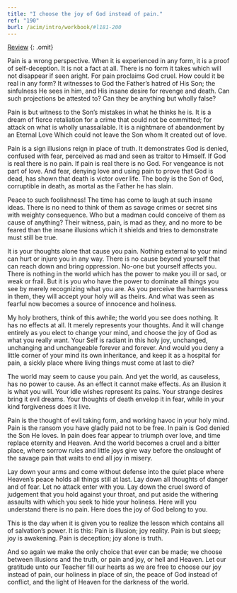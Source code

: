 ```yaml
---
title: "I choose the joy of God instead of pain."
ref: "190"
burl: /acim/intro/workbook/#l181-200
---
```


<a class="hide-review" href="/workbook/l210/#l190">Review</a>
{: .omit}

Pain is a wrong perspective. When it is experienced in any form, it is a
proof of self-deception. It is not a fact at all. There is no form it
takes which will not disappear if seen aright. For pain proclaims God
cruel. How could it be real in any form? It witnesses to God the
Father’s hatred of His Son; the sinfulness He sees in him, and His
insane desire for revenge and death. Can such projections be attested
to? Can they be anything but wholly false?

Pain is but witness to the Son’s mistakes in what he thinks he is. It is
a dream of fierce retaliation for a crime that could not be committed;
for attack on what is wholly unassailable. It is a nightmare of
abandonment by an Eternal Love Which could not leave the Son whom It
created out of love.

Pain is a sign illusions reign in place of truth. It demonstrates God is
denied, confused with fear, perceived as mad and seen as traitor to
Himself. If God is real there is no pain. If pain is real there is no
God. For vengeance is not part of love. And fear, denying love and using
pain to prove that God is dead, has shown that death is victor over
life. The body is the Son of God, corruptible in death, as mortal as the
Father he has slain.

Peace to such foolishness! The time has come to laugh at such insane
ideas. There is no need to think of them as savage crimes or secret sins
with weighty consequence. Who but a madman could conceive of them as
cause of anything? Their witness, pain, is mad as they, and no more to
be feared than the insane illusions which it shields and tries to
demonstrate must still be true.

It is your thoughts alone that cause you pain. Nothing external to your
mind can hurt or injure you in any way. There is no cause beyond
yourself that can reach down and bring oppression. No-one but yourself
affects you. There is nothing in the world which has the power to make
you ill or sad, or weak or frail. But it is you who have the power to
dominate all things you see by merely recognizing what you are. As you
perceive the harmlessness in them, they will accept your holy will as
theirs. And what was seen as fearful now becomes a
source of innocence and holiness.

My holy brothers, think of this awhile; the world you see does nothing.
It has no effects at all. It merely represents your thoughts. And it
will change entirely as you elect to change your mind, and choose the
joy of God as what you really want. Your Self is radiant in this holy
joy, unchanged, unchanging and unchangeable forever and forever. And
would you deny a little corner of your mind its own inheritance, and
keep it as a hospital for pain, a sickly place where living things must
come at last to die?

The world may seem to cause you pain. And yet the world, as causeless,
has no power to cause. As an effect it cannot make effects. As an
illusion it is what you will. Your idle wishes represent its pains. Your
strange desires bring it evil dreams. Your thoughts of death envelop it
in fear, while in your kind forgiveness does it live.

Pain is the thought of evil taking form, and working havoc in your holy
mind. Pain is the ransom you have gladly paid not to be free. In pain is
God denied the Son He loves. In pain does fear appear to triumph over
love, and time replace eternity and Heaven. And the world becomes a
cruel and a bitter place, where sorrow rules and little joys give way
before the onslaught of the savage pain that waits to end all joy in
misery.

Lay down your arms and come without defense into the quiet place where
Heaven’s peace holds all things still at last. Lay down all thoughts of
danger and of fear. Let no attack enter with you. Lay down the cruel
sword of judgement that you hold against your throat, and put aside the
withering assaults with which you seek to hide your holiness. Here will
you understand there is no pain. Here does the joy of God belong to you.

This is the day when it is given you to realize the lesson which
contains all of salvation’s power. It is this: Pain is illusion; joy
reality. Pain is but sleep; joy is awakening. Pain is deception; joy
alone is truth.

And so again we make the only choice that ever can be made; we choose
between illusions and the truth, or pain and joy, or hell and Heaven.
Let our gratitude unto our Teacher fill our hearts as we are free to
choose our joy instead of pain, our holiness in place of sin, the peace
of God instead of conflict, and the light of Heaven for the darkness of
the world.

